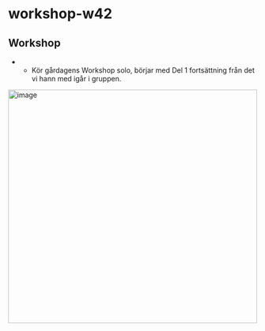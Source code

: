# workshop-w42

## Workshop

* * Kör gårdagens Workshop solo, börjar med Del 1 fortsättning från det vi hann med igår i gruppen.


<img width="503" height="473" alt="image" src="https://github.com/user-attachments/assets/b48ce6bf-63c3-4433-b3dd-28176aa201d8" />
